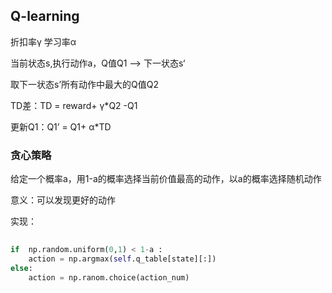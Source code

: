 ## Q-learning

折扣率γ  学习率α

当前状态s,执行动作a，Q值Q1 ——> 下一状态s‘

取下一状态s’所有动作中最大的Q值Q2

TD差：TD = reward+ γ*Q2 -Q1

更新Q1：Q1’ = Q1+ α*TD

### 贪心策略

给定一个概率a，用1-a的概率选择当前价值最高的动作，以a的概率选择随机动作

意义：可以发现更好的动作

实现：

```python
 
if  np.random.uniform(0,1) < 1-a :
	action = np.argmax(self.q_table[state][:])
else:
	action = np.ranom.choice(action_num)
```
